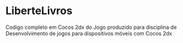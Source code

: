 # LiberteLivros
Codigo completo em Cocos 2dx do Jogo produzido para disciplina de Desenvolvimento de jogos para dispositivos móveis com Cocos 2dx

